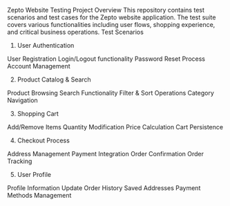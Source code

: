 Zepto Website Testing Project
Overview
This repository contains test scenarios and test cases for the Zepto website application. The test suite covers various functionalities including user flows, shopping experience, and critical business operations.
Test Scenarios
1. User Authentication

User Registration
Login/Logout functionality
Password Reset Process
Account Management

2. Product Catalog & Search

Product Browsing
Search Functionality
Filter & Sort Operations
Category Navigation

3. Shopping Cart

Add/Remove Items
Quantity Modification
Price Calculation
Cart Persistence

4. Checkout Process

Address Management
Payment Integration
Order Confirmation
Order Tracking

5. User Profile

Profile Information Update
Order History
Saved Addresses
Payment Methods Management
